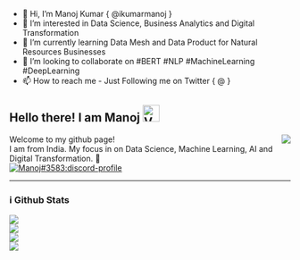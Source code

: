 - 👋 Hi, I’m Manoj Kumar { @ikumarmanoj }
- 👀 I’m interested in Data Science, Business Analytics and Digital Transformation
- 🌱 I’m currently learning Data Mesh and Data Product for Natural Resources Businesses
- 💞️ I’m looking to collaborate on #BERT #NLP #MachineLearning #DeepLearning
- 📫 How to reach me - Just Following me on Twitter { @ }

<!---
ikumarmanoj/ikumarmanoj is a ✨ special ✨ repository because its `README.md` (this file) appears on your GitHub profile.
You can click the Preview link to take a look at your changes.
--->

<h2>
    Hello there! I am <strong>Manoj</strong> <!-- <img src="https://raw.githubusercontent.com/MartinHeinz/MartinHeinz/master/wave.gif" width="40px"> --><a href="#"><img alt="Verified Discord Developer:discord-badges" width="30px" src="https://cdn.discordapp.com/emojis/815622226548228106.gif"/></a>
</h2>

<a href="https://github.com/DevinOfficial">
  <img align="right" src="https://komarev.com/ghpvc/?username=DevinOfficial&color=5865F2" />
</a> 
    Welcome to my github page!
<br>
    I am from India. My focus in on Data Science, Machine Learning, AI and Digital Transformation. 🚀
    <!-- and btw, I enjoy <strong> <a href="https://discord.com">Discord</a></strong> -->
<br>
    <a href="https://discord.com/users/561170896480501790">
        <img src="https://discord.c99.nl/widget/theme-3/561170896480501790.png" alt="Manoj#3583:discord-profile"/>
    </a>
</div>
<p>
<hr>
<!-- DISABLE THIS - Backup Social Media
<br>
    <a href="https://github.com/iKumarManoj">
        <img src="./assets/icons/other/github-solid.svg/" width="20px" />
    </a>
    &nbsp;
    <a href="https://instagram.com/manojtheds">
        <img src="./assets/icons/other/instagram-solid.svg/" width="20px" />
    </a>
    &nbsp;
    <a href="https://discord.com/users/561170896480501790">
        <img src="./assets/icons/other/discord-solid.svg/" width="20px" />
    </a>
    &nbsp;
    <a href="https://youtube.com/">
        <img src="./assets/icons/other/youtube-solid.svg/" width="20px" />
    </a>
    &nbsp;
    <a href="https://twitter.com/">
        <img src="./assets/icons/other/twitter-solid.svg/" width="20px" />
    </a>
<br>
<br>
<br>
<br>
-->
<h3>ℹ️ Github Stats</h3>
    <a href="https://github.com/ikumarmanoj">
        <img src="https://github-readme-streak-stats.herokuapp.com?user=imanojkumar&theme=tokyonight" />
    </a>
<!-- <br>
    <br>
</p>
<!-- DISABLE DETAILS
<details>
    <summary>
        MORE STATS...
    </summary> -->
<!-- <div align="center"> -->
    <br>
    <a href="https://github.com/ikumarmanoj">
        <img src="https://github-readme-stats.vercel.app/api?username=imanojkumar&show_icons=true&theme=tokyonight" />
    </a>
    <br>
    <a href="https://github.com/DevinOfficial">
        <img src="https://github-readme-stats.vercel.app/api/top-langs/?username=imanojkumar&layout=compact&theme=tokyonight" />
    </a>
    <br>
    <a href="#">
        <img src="https://activity-graph.herokuapp.com/graph?username=imanojkumar&bg_color=0a0047&color=ffffff&line=00ff99&point=ffffff&area=true&hide_border=true"/>
    </a>
<!-- </div> 
</p> -->
<!-- </details> -->
